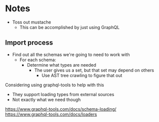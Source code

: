 # Notes

- Toss out mustache
  - This can be accomplished by just using GraphQL

## Import process

- Find out all the schemas we're going to need to work with
  - For each schema:
    - Determine what types are needed
      - The user gives us a set, but that set may depend on others
        - Use AST tree crawling to figure that out


Considering using graphql-tools to help with this

- They support loading types from external sources
- Not exactly what we need though

https://www.graphql-tools.com/docs/schema-loading/
https://www.graphql-tools.com/docs/loaders
